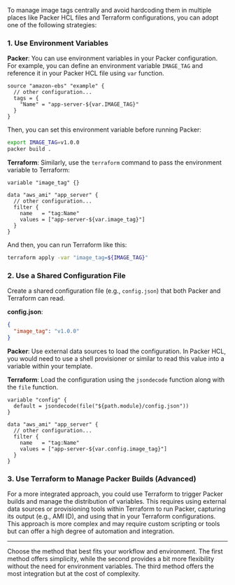 To manage image tags centrally and avoid hardcoding them in multiple places like Packer HCL files and Terraform configurations, you can adopt one of the following strategies:

### 1. Use Environment Variables

**Packer**: You can use environment variables in your Packer configuration. For example, you can define an environment variable `IMAGE_TAG` and reference it in your Packer HCL file using `var` function.

```hcl
source "amazon-ebs" "example" {
  // other configuration...
  tags = {
    "Name" = "app-server-${var.IMAGE_TAG}"
  }
}
```

Then, you can set this environment variable before running Packer:

```bash
export IMAGE_TAG=v1.0.0
packer build .
```

**Terraform**: Similarly, use the `terraform` command to pass the environment variable to Terraform:

```hcl
variable "image_tag" {}

data "aws_ami" "app_server" {
  // other configuration...
  filter {
    name   = "tag:Name"
    values = ["app-server-${var.image_tag}"]
  }
}
```

And then, you can run Terraform like this:

```bash
terraform apply -var "image_tag=${IMAGE_TAG}"
```

### 2. Use a Shared Configuration File

Create a shared configuration file (e.g., `config.json`) that both Packer and Terraform can read.

**config.json**:

```json
{
  "image_tag": "v1.0.0"
}
```

**Packer**: Use external data sources to load the configuration. In Packer HCL, you would need to use a shell provisioner or similar to read this value into a variable within your template.

**Terraform**: Load the configuration using the `jsondecode` function along with the `file` function.

```hcl
variable "config" {
  default = jsondecode(file("${path.module}/config.json"))
}

data "aws_ami" "app_server" {
  // other configuration...
  filter {
    name   = "tag:Name"
    values = ["app-server-${var.config.image_tag}"]
  }
}
```

### 3. Use Terraform to Manage Packer Builds (Advanced)

For a more integrated approach, you could use Terraform to trigger Packer builds and manage the distribution of variables. This requires using external data sources or provisioning tools within Terraform to run Packer, capturing its output (e.g., AMI ID), and using that in your Terraform configurations. This approach is more complex and may require custom scripting or tools but can offer a high degree of automation and integration.

---

Choose the method that best fits your workflow and environment. The first method offers simplicity, while the second provides a bit more flexibility without the need for environment variables. The third method offers the most integration but at the cost of complexity.
